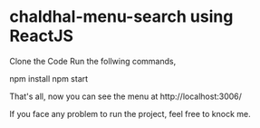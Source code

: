 # chaldhal-menu-search using ReactJS

[logo]: https://raw.githubusercontent.com/gsayem/chaldhal-menu-search/master/ChaldalDemo.gif "Demo"

Clone the Code
Run the follwing commands,

npm install
npm start

That's all, now you can see the menu at http://localhost:3006/

If you face any problem to run the project, feel free to knock me.